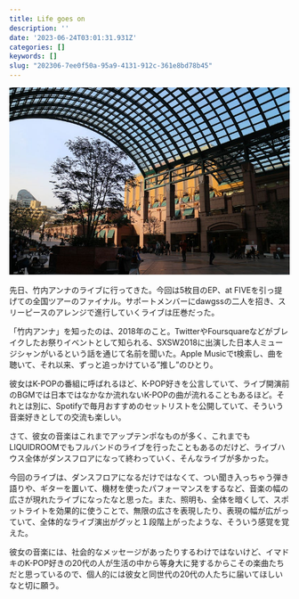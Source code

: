 ```yaml
---
title: Life goes on
description: ''
date: '2023-06-24T03:01:31.931Z'
categories: []
keywords: []
slug: "202306-7ee0f50a-95a9-4131-912c-361e8bd78b45"
---
```

![](0__IatMdw9DnuKrm4d5.jpg)

先日、竹内アンナのライブに行ってきた。今回は5枚目のEP、at FIVEを引っ提げての全国ツアーのファイナル。サポートメンバーにdawgssの二人を招き、スリーピースのアレンジで進行していくライブは圧巻だった。

「竹内アンナ」を知ったのは、2018年のこと。TwitterやFoursquareなどがブレイクしたお祭りイベントとして知られる、SXSW2018に出演した日本人ミュージシャンがいるという話を通じて名前を聞いた。Apple Musicでt検索し、曲を聴いて、それ以来、ずっと追っかけている”推し”のひとり。

彼女はK-POPの番組に呼ばれるほど、K-POP好きを公言していて、ライブ開演前のBGMでは日本ではなかなか流れないK-POPの曲が流れることもあるほど。それとは別に、Spotifyで毎月おすすめのセットリストを公開していて、そういう音楽好きとしての交流も楽しい。

さて、彼女の音楽はこれまでアップテンポなものが多く、これまでもLIQUIDROOMでもフルバンドのライブを行ったこともあるのだけど、ライブハウス全体がダンスフロアになって終わっていく、そんなライブが多かった。

今回のライブは、ダンスフロアになるだけではなくて、つい聞き入っちゃう弾き語りや、ギターを置いて、機材を使ったパフォーマンスをするなど、音楽の幅の広さが現れたライブになったなと思った。また、照明も、全体を暗くして、スポットライトを効果的に使うことで、無限の広さを表現したり、表現の幅が広がっていて、全体的なライブ演出がグッと１段階上がったような、そういう感覚を覚えた。

彼女の音楽には、社会的なメッセージがあったりするわけではないけど、イマドキのK-POP好きの20代の人が生活の中から等身大に発するからこその楽曲たちだと思っているので、個人的には彼女と同世代の20代の人たちに届いてほしいなと切に願う。